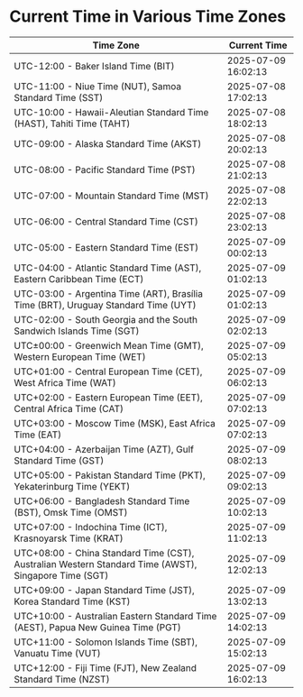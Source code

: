 # Current Time in Various Time Zones

| Time Zone | Current Time |
|-----------|--------------|
| UTC-12:00 - Baker Island Time (BIT) | 2025-07-09 16:02:13 |
| UTC-11:00 - Niue Time (NUT), Samoa Standard Time (SST) | 2025-07-08 17:02:13 |
| UTC-10:00 - Hawaii-Aleutian Standard Time (HAST), Tahiti Time (TAHT) | 2025-07-08 18:02:13 |
| UTC-09:00 - Alaska Standard Time (AKST) | 2025-07-08 20:02:13 |
| UTC-08:00 - Pacific Standard Time (PST) | 2025-07-08 21:02:13 |
| UTC-07:00 - Mountain Standard Time (MST) | 2025-07-08 22:02:13 |
| UTC-06:00 - Central Standard Time (CST) | 2025-07-08 23:02:13 |
| UTC-05:00 - Eastern Standard Time (EST) | 2025-07-09 00:02:13 |
| UTC-04:00 - Atlantic Standard Time (AST), Eastern Caribbean Time (ECT) | 2025-07-09 01:02:13 |
| UTC-03:00 - Argentina Time (ART), Brasília Time (BRT), Uruguay Standard Time (UYT) | 2025-07-09 01:02:13 |
| UTC-02:00 - South Georgia and the South Sandwich Islands Time (SGT) | 2025-07-09 02:02:13 |
| UTC±00:00 - Greenwich Mean Time (GMT), Western European Time (WET) | 2025-07-09 05:02:13 |
| UTC+01:00 - Central European Time (CET), West Africa Time (WAT) | 2025-07-09 06:02:13 |
| UTC+02:00 - Eastern European Time (EET), Central Africa Time (CAT) | 2025-07-09 07:02:13 |
| UTC+03:00 - Moscow Time (MSK), East Africa Time (EAT) | 2025-07-09 07:02:13 |
| UTC+04:00 - Azerbaijan Time (AZT), Gulf Standard Time (GST) | 2025-07-09 08:02:13 |
| UTC+05:00 - Pakistan Standard Time (PKT), Yekaterinburg Time (YEKT) | 2025-07-09 09:02:13 |
| UTC+06:00 - Bangladesh Standard Time (BST), Omsk Time (OMST) | 2025-07-09 10:02:13 |
| UTC+07:00 - Indochina Time (ICT), Krasnoyarsk Time (KRAT) | 2025-07-09 11:02:13 |
| UTC+08:00 - China Standard Time (CST), Australian Western Standard Time (AWST), Singapore Time (SGT) | 2025-07-09 12:02:13 |
| UTC+09:00 - Japan Standard Time (JST), Korea Standard Time (KST) | 2025-07-09 13:02:13 |
| UTC+10:00 - Australian Eastern Standard Time (AEST), Papua New Guinea Time (PGT) | 2025-07-09 14:02:13 |
| UTC+11:00 - Solomon Islands Time (SBT), Vanuatu Time (VUT) | 2025-07-09 15:02:13 |
| UTC+12:00 - Fiji Time (FJT), New Zealand Standard Time (NZST) | 2025-07-09 16:02:13 |
